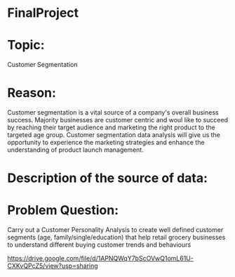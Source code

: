 # FinalProject

# Topic:
Customer Segmentation 

# Reason: 

Customer segmentation is a vital source of a company's overall business success. Majority businesses are customer centric and woul
like to succeed by reaching their target audience and marketing the right product to the targeted age group. Customer segmentation
data analysis will give us the opportunity to experience the marketing strategies and enhance the understanding of product launch 
management.

# Description of the source of data:

# Problem Question:
Carry out a Customer Personality Analysis to create well defined customer segments (age, family/single/education) that help retail grocery businesses to understand different buying customer trends and behaviours

https://drive.google.com/file/d/1APNQWqY7bScOVwQ1omL61U-CXKvQPcZ5/view?usp=sharing


